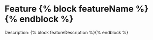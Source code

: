 # Feature {% block featureName %}{% endblock %}

Description: {% block featureDescription %}{% endblock %}
